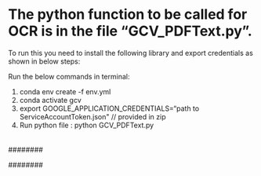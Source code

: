 # The python function to be called for OCR is in the file “GCV_PDFText.py”.

To run this you need to install the following library and export credentials as shown in below steps:

Run the below commands in terminal:

1. conda env create -f env.yml
2. conda activate gcv
3. export GOOGLE_APPLICATION_CREDENTIALS=“path to ServiceAccountToken.json" // provided in zip
4. Run python file : python GCV_PDFText.py

###

###

####

######

########

########

######

#####

###
